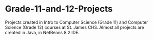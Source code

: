 # Grade-11-and-12-Projects
Projects created in Intro to Computer Science (Grade 11) and Computer Science (Grade 12) courses at St. James CHS.
Almost all projects are created in Java, in NetBeans 8.2 IDE.
